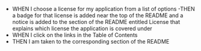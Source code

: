 - WHEN I choose a license for my application from a list of options
-THEN a badge for that license is added near the top of the README and a notice is added to the section of the README entitled License that explains which license the application is covered under
- WHEN I click on the links in the Table of Contents
- THEN I am taken to the corresponding section of the README